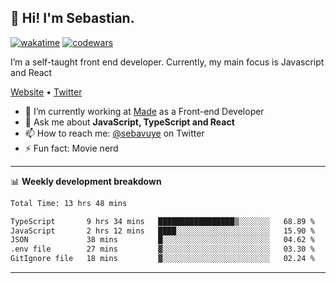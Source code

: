 ## 👋 Hi! I'm Sebastian.

[![wakatime](https://wakatime.com/badge/user/df0036c6-328a-4a39-be9b-e49417ed22a1.svg)](https://wakatime.com/@df0036c6-328a-4a39-be9b-e49417ed22a1)
[![codewars](https://www.codewars.com/users/sebavuye/badges/small)](https://www.codewars.com/users/sebavuye)

I’m a self-taught front end developer. Currently, my main focus is Javascript and React

[Website](https://sebastianvuye.be) • [Twitter](https://twitter.com/sebavuye)

- 🔭 I’m currently working at [Made](https://made.be/) as a Front-end Developer
- 💬 Ask me about **JavaScript, TypeScript and React**
- 📫 How to reach me: [@sebavuye](https://twitter.com/sebavuye) on Twitter
- ⚡ Fun fact: Movie nerd

-------

📊 **Weekly development breakdown**

<!--START_SECTION:waka-->

```txt
Total Time: 13 hrs 48 mins

TypeScript       9 hrs 34 mins   █████████████████▒░░░░░░░   68.89 %
JavaScript       2 hrs 12 mins   ████░░░░░░░░░░░░░░░░░░░░░   15.90 %
JSON             38 mins         █░░░░░░░░░░░░░░░░░░░░░░░░   04.62 %
.env file        27 mins         ▓░░░░░░░░░░░░░░░░░░░░░░░░   03.30 %
GitIgnore file   18 mins         ▓░░░░░░░░░░░░░░░░░░░░░░░░   02.24 %
```

<!--END_SECTION:waka-->
-------
